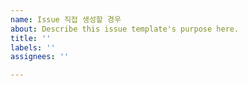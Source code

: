```yaml
---
name: Issue 직접 생성할 경우
about: Describe this issue template's purpose here.
title: ''
labels: ''
assignees: ''

---
```



